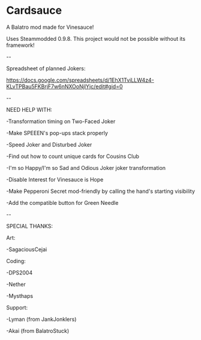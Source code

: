 # Cardsauce
A Balatro mod made for Vinesauce!

Uses Steammodded 0.9.8. This project would not be possible without its framework!

--

Spreadsheet of planned Jokers:

https://docs.google.com/spreadsheets/d/1EhX1TviLLW4z4-KLvTPBau5FKBrjF7w6nNXOoNjIYjc/edit#gid=0

--

NEED HELP WITH:

-Transformation timing on Two-Faced Joker

-Make SPEEEN's pop-ups stack properly

-Speed Joker and Disturbed Joker

-Find out how to count unique cards for Cousins Club

-I'm so Happy/I'm so Sad and Odious Joker joker transformation

-Disable Interest for Vinesauce is Hope

-Make Pepperoni Secret mod-friendly by calling the hand's starting visibility

-Add the compatible button for Green Needle

--

SPECIAL THANKS:

Art:

-SagaciousCejai

Coding:

-DPS2004

-Nether

-Mysthaps

Support:

-Lyman (from JankJonklers)

-Akai (from BalatroStuck)
